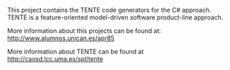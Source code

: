 This project contains the TENTE code generators for the C# approach. TENTE is a feature-oriented model-driven software product-line approach.


More information about this projects can be found at: http://www.alumnos.unican.es/apr85

More information about TENTE can be found at http://caosd.lcc.uma.es/spl/tente